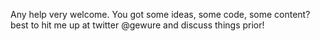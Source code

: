 Any help very welcome. 
You got some ideas, some code, some content?
best to hit me up at twitter @gewure and discuss things prior! 
